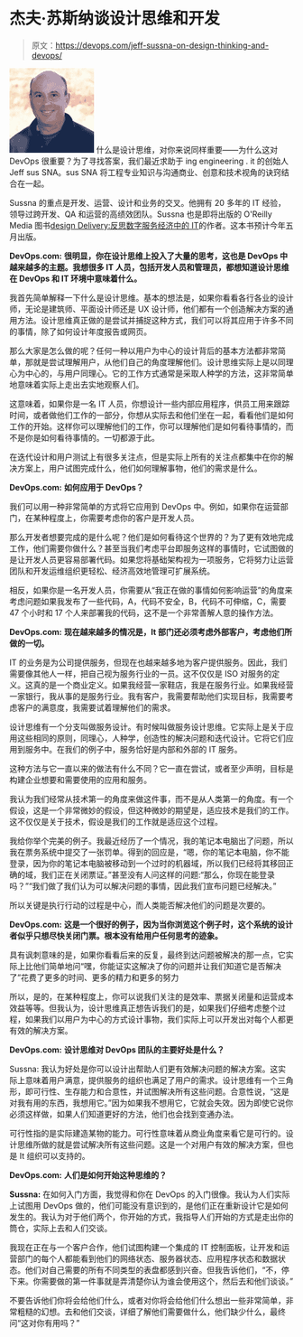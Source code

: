 # 杰夫·苏斯纳谈设计思维和开发

> 原文：<https://devops.com/jeff-sussna-on-design-thinking-and-devops/>

[![Jeff Sussna](img/4dabc9f2fa8f2dce9e66965fbaa95de3.png)](https://devops.com/wp-content/uploads/2015/03/7DkGu6eQ.jpeg) 什么是设计思维，对你来说同样重要——为什么这对 DevOps 很重要？为了寻找答案，我们最近求助于 ing engineering . it 的创始人 Jeff sus SNA。sus SNA 将工程专业知识与沟通商业、创意和技术视角的诀窍结合在一起。

Sussna 的重点是开发、运营、设计和业务的交叉。他拥有 20 多年的 IT 经验，领导过跨开发、QA 和运营的高绩效团队。Sussna 也是即将出版的 O'Reilly Media 图书[design Delivery:反思数字服务经济中的 IT](https://www.amazon.com/Continuous-Quality-Rethinking-Digital-Service/dp/1491949880/ref=sr_1_5?ie=UTF8&qid=1426600425&sr=8-5&keywords=continuous+quality)的作者。这本书预计今年五月出版。

**DevOps.com:** **很明显，你在设计思维上投入了大量的思考，这也是 DevOps 中越来越多的主题。我想很多 IT 人员，包括开发人员和管理员，都想知道设计思维在 DevOps 和 IT 环境中意味着什么。**

我首先简单解释一下什么是设计思维。基本的想法是，如果你看看各行各业的设计师，无论是建筑师、平面设计师还是 UX 设计师，他们都有一个创造解决方案的通用方法。设计思维真正做的是尝试并捕捉这种方式，我们可以将其应用于许多不同的事情，除了如何设计年度报告或网页。

那么大家是怎么做的呢？任何一种以用户为中心的设计背后的基本方法都非常简单，那就是尝试理解用户，从他们自己的角度理解他们。设计思维实际上是以同理心为中心的，与用户同理心。它的工作方式通常是采取人种学的方法，这非常简单地意味着实际上走出去实地观察人们。

这意味着，如果你是一名 IT 人员，你想设计一些内部应用程序，供员工用来跟踪时间，或者做他们工作的一部分，你想从实际去和他们坐在一起，看看他们是如何工作的开始。这样你可以理解他们的工作，你可以理解他们是如何看待事情的，而不是你是如何看待事情的。一切都源于此。

在迭代设计和用户测试上有很多关注点，但是实际上所有的关注点都集中在你的解决方案上，用户试图完成什么，他们如何理解事物，他们的需求是什么。

**DevOps.com:** **如何应用于 DevOps？**

我们可以用一种非常简单的方式将它应用到 DevOps 中。例如，如果你在运营部门，在某种程度上，你需要考虑你的客户是开发人员。

那么开发者想要完成的是什么呢？他们是如何看待这个世界的？为了更有效地完成工作，他们需要你做什么？甚至当我们考虑平台即服务这样的事情时，它试图做的是让开发人员更容易部署代码。如果您将基础架构视为一项服务，它将努力让运营团队和开发运维组织更轻松、经济高效地管理可扩展系统。

相反，如果你是一名开发人员，你需要从“我正在做的事情如何影响运营”的角度来考虑问题如果我发布了一些代码，A，代码不安全，B，代码不可伸缩，C，需要 47 个小时和 17 个人来部署我的代码，这不是一个非常善解人意的操作方法。

**DevOps.com:** **现在越来越多的情况是，It 部门还必须考虑外部客户，考虑他们所做的一切。**

IT 的业务是为公司提供服务，但现在也越来越多地为客户提供服务。因此，我们需要像其他人一样，把自己视为服务行业的一员。这不仅仅是 ISO 对服务的定义。这真的是一个商业定义。如果我经营一家鞋店，我是在服务行业。如果我经营一家银行，我从事的是服务行业。我有客户，我需要帮助他们实现目标，我需要考虑客户的满意度，我需要试着理解他们的需求。

设计思维有一个分支叫做服务设计。有时候叫做服务设计思维。它实际上是关于应用这些相同的原则，同理心，人种学，创造性的解决问题和迭代设计。它将它们应用到服务中。在我们的例子中，服务恰好是内部和外部的 IT 服务。

这种方法与它一直以来的做法有什么不同？它一直在尝试，或者至少声明，目标是构建企业想要和需要使用的应用和服务。

我认为我们经常从技术第一的角度来做这件事，而不是从人类第一的角度。有一个假设，这是一个非常微妙的假设，但这种微妙的期望是，适应技术是我们的工作。这不仅仅是关于技术，假设是我们的工作就是适应这个过程。

我给你举个完美的例子。我最近经历了一个情况，我的笔记本电脑出了问题，所以我在票务系统中提交了一张罚单。得到的回应是，“嗯，你的笔记本电脑，你不能登录，因为你的笔记本电脑被移动到一个过时的机器域，所以我们已经将其移回正确的域，我们正在关闭票证。”甚至没有人问这样的问题:“那么，你现在能登录吗？”“我们做了我们认为可以解决问题的事情，因此我们宣布问题已经解决。”

所以关键是执行行动的过程是中心，而人类能否解决他们的问题是次要的。

**DevOps.com:** **这是一个很好的例子，因为当你浏览这个例子时，这个系统的设计者似乎只想尽快关闭门票。根本没有给用户任何思考的迹象。**

具有讽刺意味的是，如果你看看后来的反复，最终到达问题被解决的那一点，它实际上比他们简单地问“嘿，你能证实这解决了你的问题并让我们知道它是否解决了”花费了更多的时间、更多的精力和更多的努力

所以，是的，在某种程度上，你可以说我们关注的是效率、票据关闭量和运营成本效益等等。但我认为，设计思维真正想告诉我们的是，如果我们仔细考虑整个过程，如果我们以用户为中心的方式设计事物，我们实际上可以开发出对每个人都更有效的解决方案。

**DevOps.com:** **设计思维对 DevOps 团队的主要好处是什么？**

Sussna: 我认为好处是你可以设计出帮助人们更有效解决问题的解决方案。这实际上意味着用户满意，提供服务的组织也满足了用户的需求。设计思维有一个三角形，即可行性、生存能力和合意性，并试图解决所有这些问题。合意性说，“这是对我有用的东西，我想用它。”因为如果我不想用它，它就会失效。因为即使它说你必须这样做，如果人们知道更好的方法，他们也会找到变通办法。

可行性指的是实际建造某物的能力。可行性意味着从商业角度来看它是可行的。设计思维所做的就是尝试解决所有这些问题。这是一个对用户有效的解决方案，但也是 It 组织可以支持的。

**DevOps.com:** **人们是如何开始这种思维的？**

**Sussna:** 在如何入门方面，我觉得和你在 DevOps 的入门很像。我认为人们实际上试图用 DevOps 做的，他们可能没有意识到的，是他们正在重新设计它是如何发生的。我认为对于他们两个，你开始的方式，我指导人们开始的方式是走出你的筒仓，实际上去和人们交谈。

我现在正在与一个客户合作，他们试图构建一个集成的 IT 控制面板，让开发和运营部门的每个人都能看到他们的网络状态、服务器状态、应用程序状态和数据状态。他们对自己需要的所有不同类型的表盘都感到兴奋。但我告诉他们，“不，停下来。你需要做的第一件事就是弄清楚你认为谁会使用这个，然后去和他们谈谈。”

不要告诉他们你将会给他们什么，或者对你将会给他们什么想出一些非常简单，非常粗糙的幻想。去和他们交谈，详细了解他们需要做什么，他们缺少什么，最终问“这对你有用吗？”